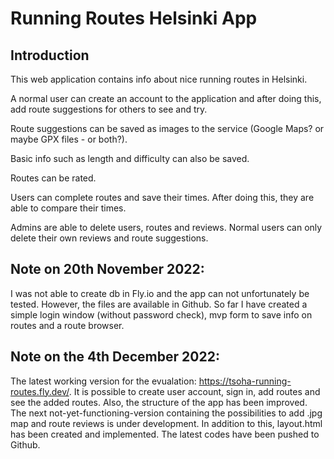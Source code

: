 # Running Routes Helsinki App

## Introduction

This web application contains info about nice running routes in Helsinki.

A normal user can create an account to the application and after doing this, add route suggestions for others to see and try.

Route suggestions can be saved as images to the service (Google Maps? or maybe GPX files - or both?).

Basic info such as length and difficulty can also be saved.

Routes can be rated.

Users can complete routes and save their times. After doing this, they are able to compare their times.

Admins are able to delete users, routes and reviews. Normal users can only delete their own reviews and route suggestions.

## Note on 20th November 2022:

I was not able to create db in Fly.io and the app can not unfortunately be tested. However, the files are available in Github. So far I have created a simple login window (without password check), mvp form to save info on routes and a route browser.

## Note on the 4th December 2022:

The latest working version for the evualation: https://tsoha-running-routes.fly.dev/. It is possible to create user account, sign in, add routes and see the added routes. Also, the structure of the app has been improved. The next not-yet-functioning-version containing the possibilities to add .jpg map and route reviews is under development. In addition to this, layout.html has been created and implemented. The latest codes have been pushed to Github.  

